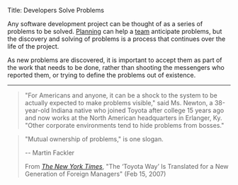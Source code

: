 Title: Developers Solve Problems

Any software development project can be thought of as a series of problems to be solved. [Planning][] can help a [team][] anticipate problems, but the discovery and solving of problems is a process that continues over the life of the project. 

As new problems are discovered, it is important to accept them as part of the work that needs to be done, rather than shooting the messengers who reported them, or trying to define the problems out of existence. 

----

> "For Americans and anyone, it can be a shock to the system to be actually expected to make problems visible," said Ms. Newton, a 38-year-old Indiana native who joined Toyota after college 15 years ago and now works at the North American headquarters in Erlanger, Ky. "Other corporate environments tend to hide problems from bosses." 

> "Mutual ownership of problems," is one slogan. 
>
> -- Martin Fackler
> 
> From <cite>[The New York Times][1]</cite>, "The ‘Toyota Way’ Is Translated for a New Generation of Foreign Managers" (Feb 15, 2007)

[1]: http://www.nytimes.com/2007/02/15/business/worldbusiness/15toyota.html

[planning]: plan-thoughtfully-but-be-prepared-for-change.html
[team]: build-strong-teams.html